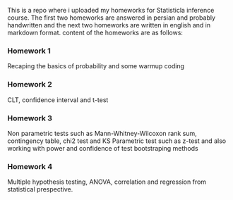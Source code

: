 This is a repo where i uploaded my homeworks for Statisticla inference course. 
The first two homeworks are answered in persian and probably handwritten and the next two homeworks are written in english and in markdown format.
content of the homeworks are as follows:
### Homework 1
Recaping the basics of probability and some warmup coding 
### Homework 2
CLT, confidence interval and t-test
### Homework 3 
Non parametric tests such as Mann-Whitney-Wilcoxon rank sum, contingency table, chi2 test and KS
Parametric test such as z-test and also working with power and confidence of test
bootstraping methods
### Homework 4
Multiple hypothesis testing, ANOVA, correlation and regression from statistical prespective.
